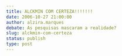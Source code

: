 ```yaml
---
title: ALCKMIN COM CERTEZA!!!!!!!
date: 2006-10-27 21:00:00
author: alzira.marques
debate: As pesquisas mascaram a realidade?
slug: alckmin-com-certeza
status: publish 
type: post
---
```



